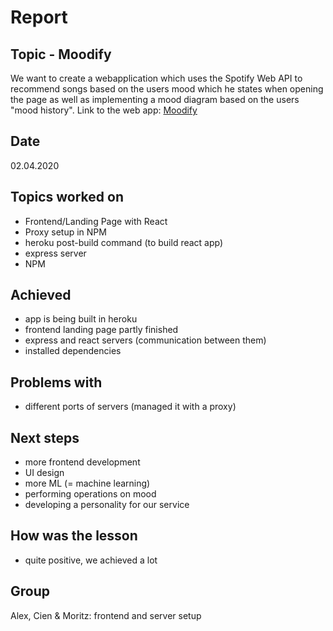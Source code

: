 # Report

## Topic - Moodify
We want to create a webapplication which uses the Spotify Web API to recommend songs based on the users mood which he states when opening the page as well as implementing a mood diagram based on the users "mood history".
Link to the web app: [Moodify](https://moodify2.glitch.me/)

## Date 
02.04.2020

## Topics worked on<br>
- Frontend/Landing Page with React
- Proxy setup in NPM 
- heroku post-build command (to build react app)
- express server
- NPM

## Achieved 
- app is being built in heroku
- frontend landing page partly finished
- express and react servers (communication between them)
- installed dependencies


## Problems with
- different ports of servers (managed it with a proxy)

## Next steps
- more frontend development
- UI design
- more ML (= machine learning)
- performing operations on mood
- developing a personality for our service

## How was the lesson 
+ quite positive, we achieved a lot

## Group
Alex, Cien & Moritz: frontend and server setup
